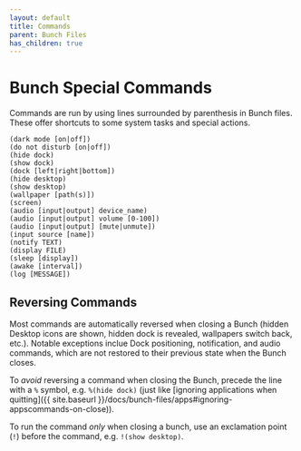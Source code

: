 ```yaml
---
layout: default
title: Commands
parent: Bunch Files
has_children: true
---
```

# Bunch Special Commands

Commands are run by using lines surrounded by parenthesis in Bunch files. These offer shortcuts to some system tasks and special actions.

```bunch
(dark mode [on|off])
(do not disturb [on|off])
(hide dock)
(show dock)
(dock [left|right|bottom])
(hide desktop)
(show desktop)
(wallpaper [path(s)])
(screen)
(audio [input|output] device_name)
(audio [input|output] volume [0-100])
(audio [input|output] [mute|unmute])
(input source [name])
(notify TEXT)
(display FILE)
(sleep [display])
(awake [interval])
(log [MESSAGE])
```

## Reversing Commands

Most commands are automatically reversed when closing a Bunch (hidden Desktop icons are shown, hidden dock is revealed, wallpapers switch back, etc.). Notable exceptions inclue Dock positioning, notification, and audio commands, which are not restored to their previous state when the Bunch closes.

To _avoid_ reversing a command when closing the Bunch, precede the line with a `%` symbol, e.g. `%(hide dock)` (just like [ignoring applications when quitting]({{ site.baseurl }}/docs/bunch-files/apps#ignoring-appscommands-on-close)).

To run the command _only_ when closing a bunch, use an exclamation point (`!`) before the command, e.g. `!(show desktop)`.

